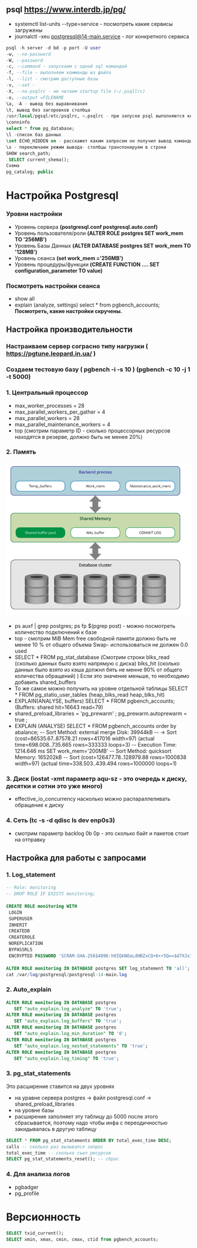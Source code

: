## psql https://www.interdb.jp/pg/
   - systemctl list-units --type=service - посмотреть какие сервисы загружены
   - journalctl -xeu postgresql@14-main.service - лог конкретного сервиса 
```sql
psql -h server -d bd -p port -U user
-w, --no-password
-W, --password
-c, --command - запускаем с одной sql командой
-f, --file - выполняем комманды из файла
-l, --list - смотрим доступные базы
-v, --set - 
-X, --no-psqlrc - не читаем startup file (~/.psqllrc)
-o, --output =FILENAME
\a, -A - вывод без выравнивания
\t, вывод без загоровков столбца
/usr/local/pgsql/etc/psqlrc, ~.psqlrc - при запуске psql выполняются комады записанные в этих файлах
\conninfo
select * from pg_database;
\l -список баз данных
\set ECHO_HIDDEN on - расскажет каким запросом он получил вывод команды psql
\x - переключаем режим вывода- столбцы транспонируем в строки
SHOW search_path;
 SELECT current_shema();
Схема
pg_catalog; public
```
# Настройка Postgresql
### Уровни настройки
- Уровень сервера **(postgresql.conf postgresql.auto.conf)**
- Уровень пользователя/роли **(ALTER ROLE postgres SET work_mem TO '256MB')**
- Уровень Базы Данных **(ALTER DATABASE postgres SET work_mem TO '128MB')**
- Уровень сеанса **(set work_mem ='256MB')**
- Уровень процедуры/функции **(CREATE FUNCTION .... SET configuration_parameter TO value)**
### Посмотреть настройки сеанса
- show all
- explain (analyze, settings) select * from pgbench_accounts; **Посмотреть, какие настройки скручены.**
## Настройка производительности
### Настраиваем сервер сограсно типу нагрузки ( https://pgtune.leopard.in.ua/ )
### Создаем тестовую базу ( pgbench -i -s 10 ) (pgbench -c 10 -j 1 -t 5000)
### 1. Центральный процессор
   - max_worker_processes = 28
   - max_parallel_workers_per_gather = 4
   - max_parallel_workers = 28
   - max_parallel_maintenance_workers = 4
   - top (смотрим параметр ID - сколько процессорных ресурсов находятся в резерве, должно быть не менее 20%)
### 2. Память
  ### ![Memory](/img/pg_memory.png)
 -  ps auxf | grep postgres; ps fp $(pgrep post) - можно посмотреть количество подключений к базе
 -  top - смотрим MiB Mem free свободной памяти должно быть не менее 10 % от общего объема Swap- использоваться не должен 0.0 used
 -  SELECT * FROM pg_stat_database (Смотрим строки blks_read (сколько данных было взято напрямую с диска) blks_hit (сколько данных было взято  из кэша должнл бять не менне 90% от общего количества обращений) )
        Если это значение меньше, то необходимо добавить shared_buffers
 - То же самое можно получить на уровне отдельной таблицы  SELECT * FROM pg_statio_user_tables (heap_blks_read heap_blks_hit)
 - EXPLAIN(ANALYSE, buffers) SELECT * FROM pgbench_accounts; (Buffers: shared hit=16643 read=79)
 - shared_preload_libraries = 'pg_prewarm' ; pg_prewarm.autoprewarm = true ;
 - EXPLAIN (ANALYSE) SELECT * FROM pgbench_accounts order by abalance;
    --     Sort Method: external merge  Disk: 39944kB
   --		  ->  Sort  (cost=86535.67..87578.21 rows=417016 width=97) (actual time=698.008..735.665 rows=333333 loops=3)
   --      Execution Time: 1214.646 ms
   SET work_mem='200MB'
   --   Sort Method: quicksort  Memory: 165202kB
   --  Sort  (cost=126477.78..128979.88 rows=1000838 width=97) (actual time=338.503..439.494 rows=1000000 loops=1)
### 3. Диск (iostat -xmt параметр aqu-sz - это очередь к диску, десятки и сотни это уже много)
   - effective_io_concurrency насколько можно распараллеливать обращение к диску

### 4. Сеть (tc -s -d qdisc ls dev enp0s3)
   - смотрим параметр backlog 0b 0p - это сколько байт  и пакетов стоит на отправку
 
 ## Настройка для работы с запросами 
### 1. Log_statement
   
 ```sql
-- Role: monitoring
-- DROP ROLE IF EXISTS monitoring;

CREATE ROLE monitoring WITH
  LOGIN
  SUPERUSER
  INHERIT
  CREATEDB
  CREATEROLE
  NOREPLICATION
  BYPASSRLS
  ENCRYPTED PASSWORD 'SCRAM-SHA-256$4096:h0IQkNOaLdHBZxCQ+6+r5Q==$d7XJxILOgrS3nOGNGEIOJ8/id/44R8CcEiZRMUfWyiU=:In2wXNKLt2QqQ1XxJmLoykiPck0BA87Y321nh8NnL1A=';

ALTER ROLE monitoring IN DATABASE postgres SET log_statement TO 'all';
cat /var/log/postgresql/postgresql-14-main.log

```
### 2. Auto_explain
   
 ```sql
ALTER ROLE monitoring IN DATABASE postgres
    SET "auto_explain.log_analyze" TO 'true';
ALTER ROLE monitoring IN DATABASE postgres
    SET "auto_explain.log_buffers" TO 'true';
ALTER ROLE monitoring IN DATABASE postgres
    SET "auto_explain.log_min_duration" TO '0';
ALTER ROLE monitoring IN DATABASE postgres
    SET "auto_explain.log_nested_statements" TO 'true';
ALTER ROLE monitoring IN DATABASE postgres
    SET "auto_explain.log_timing" TO 'true';
```

    
### 3. pg_stat_statements
 Это расширение ставится на двух уровнях
- на уравне сервера postgres -> файл postgresql.conf -> shared_preload_libraries
- на уровне базы
- расширение заполняет эту таблицу до 5000 после этого сбрасывается, поэтому надо чтобы инфа с переодичностью закидывалась в другую таблицу
  
```sql
SELECT * FROM pg_stat_statements ORDER BY total_exec_time DESC;
calls -- сколько раз вызывался запрос
total_exec_time -- сколько съел ресурсов
SELECT pg_stat_statements_reset(); -- сброс
```
### 4. Для анализа логов 
- pgbadger
- pg_profile
# Версионность

```sql
SELECT txid_current();
SELECT xmin, xmax, cmin, cmax, ctid from pgbench_accounts;
```







